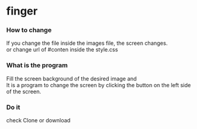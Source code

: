 # finger

### How to change  
If you change the file inside the images file, the screen changes.  
or change url of #conten inside the style.css

### What is the program
Fill the screen background of the desired image and  
It is a program to change the screen by clicking the button on the left side of the screen.

### Do it
check Clone or download
